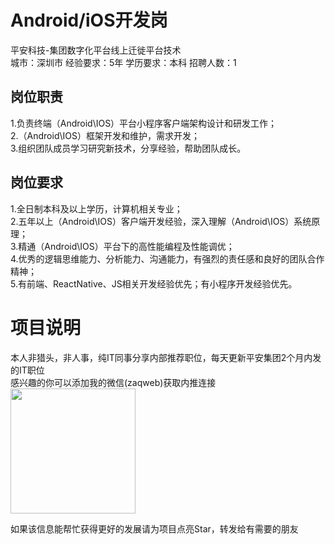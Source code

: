 # Android/iOS开发岗
平安科技-集团数字化平台线上迁徙平台技术  
城市：深圳市 经验要求：5年 学历要求：本科  招聘人数：1

## 岗位职责
1.负责终端（Android\IOS）平台小程序客户端架构设计和研发工作；   
2.（Android\IOS）框架开发和维护，需求开发；   
3.组织团队成员学习研究新技术，分享经验，帮助团队成长。

## 岗位要求
1.全日制本科及以上学历，计算机相关专业；   
2.五年以上（Android\IOS）客户端开发经验，深入理解（Android\IOS）系统原理；   
3.精通（Android\IOS）平台下的高性能编程及性能调优；   
4.优秀的逻辑思维能力、分析能力、沟通能力，有强烈的责任感和良好的团队合作精神；   
5.有前端、ReactNative、JS相关开发经验优先；有小程序开发经验优先。

# 项目说明

本人非猎头，非人事，纯IT同事分享内部推荐职位，每天更新平安集团2个月内发的IT职位  
感兴趣的你可以添加我的微信(zaqweb)获取内推连接  
<img src="https://github.com/zaqweb/PA-IT-JOBS/blob/master/WechatICode.jpeg"  height="200" width="200">

如果该信息能帮忙获得更好的发展请为项目点亮Star，转发给有需要的朋友




